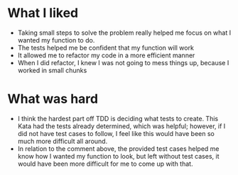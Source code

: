 # What I liked
* Taking small steps to solve the problem really helped me focus on what I wanted my function to do.
* The tests helped me be confident that my function will work
* It allowed me to refactor my code in a more efficient manner
* When I did refactor, I knew I was not going to mess things up, because I worked in small chunks

# What was hard
* I think the hardest part off TDD is deciding what tests to create. This Kata had the tests already determined, which was helpful; however, if I did not have test cases to follow, I feel like this would have been so much more difficult all around.
* In relation to the comment above, the provided test cases helped me know how I wanted my function to look, but left without test cases, it would have been more difficult for me to come up with that. 
